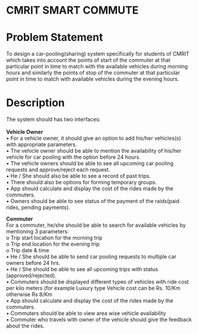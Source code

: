 # CMRIT SMART COMMUTE

# Problem Statement
To design a car-pooling(sharing) system specifically for students of CMRIT which takes into
account the points of start of the commuter at that particular point in time to match with the
available vehicles during morning hours and similarly the points of stop of the commuter at
that particular point in time to match with available vehicles during the evening hours.

# Description
The system should has two interfaces:<br><br>
<b>Vehicle Owner</b><br>
• For a vehicle owner, it should give an option to add his/her vehicles(s) with appropriate parameters.<br>
• The vehicle owner should be able to mention the availability of his/her vehicle for car pooling with the option before 24 hours.<br>
• The vehicle owners should be able to see all upcoming car pooling requests and approve/reject each request.<br>
• He / She should also be able to see a record of past trips.<br>
• There should also be options for forming temporary groups.<br>
• App should calculate and display the cost of the rides made by the commuters.<br>
• Owners should be able to see status of the payment of the raids(paid rides, pending payments).<br>

<b>Commuter</b><br>
For a commuter, he/she should be able to search for available vehicles by mentioning
3 parameters:<br>
  o Trip start location for the morning trip<br>
  o Trip end location for the evening trip<br>
  o Trip date & time<br>
• He / She should be able to send car pooling requests to multiple car owners before 24 hrs.<br>
• He / She should be able to see all upcoming trips with status (approved/rejected).<br>
• Commuters should be displayed different types of vehicles with ride cost per kilo meters (for example Luxury type Vehicle cost can be Rs. 10/Km otherwise Rs 8/Km <br>
• App should calculate and display the cost of the rides made by the commuters.<br>
• Commuters should be able to view area wise vehicle availability<br>
• Commuter who travels with owner of the vehicle should give the feedback about the rides.<br>
